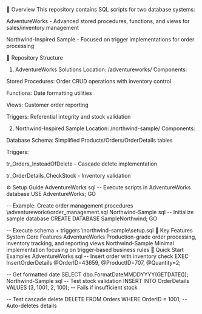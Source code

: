 📌 Overview
This repository contains SQL scripts for two database systems:

AdventureWorks - Advanced stored procedures, functions, and views for sales/inventory management

Northwind-Inspired Sample - Focused on trigger implementations for order processing

📂 Repository Structure
1. AdventureWorks Solutions
Location: /adventureworks/
Components:

Stored Procedures: Order CRUD operations with inventory control

Functions: Date formatting utilities

Views: Customer order reporting

Triggers: Referential integrity and stock validation

2. Northwind-Inspired Sample
Location: /northwind-sample/
Components:

Database Schema: Simplified Products/Orders/OrderDetails tables

Triggers:

tr_Orders_InsteadOfDelete - Cascade delete implementation

tr_OrderDetails_CheckStock - Inventory validation

⚙️ Setup Guide
AdventureWorks
sql
-- Execute scripts in AdventureWorks database
USE AdventureWorks;
GO

-- Example: Create order management procedures
\adventureworks\order_management.sql
Northwind-Sample
sql
-- Initialize sample database
CREATE DATABASE SampleNorthwind;
GO

-- Execute schema + triggers
\northwind-sample\setup.sql
🔑 Key Features
System	Core Features
AdventureWorks	Production-grade order processing, inventory tracking, and reporting views
Northwind-Sample	Minimal implementation focusing on trigger-based business rules
🚀 Quick Start Examples
AdventureWorks
sql
-- Insert order with inventory check
EXEC InsertOrderDetails @OrderID=43659, @ProductID=707, @Quantity=2;

-- Get formatted date
SELECT dbo.FormatDateMMDDYYYY(GETDATE());
Northwind-Sample
sql
-- Test stock validation
INSERT INTO OrderDetails VALUES (3, 1001, 2, 100); -- Fails if insufficient stock

-- Test cascade delete
DELETE FROM Orders WHERE OrderID = 1001; -- Auto-deletes details

